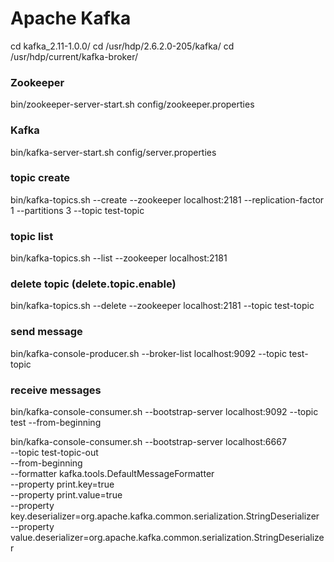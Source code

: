 
# Apache Kafka

cd kafka_2.11-1.0.0/
cd /usr/hdp/2.6.2.0-205/kafka/
cd /usr/hdp/current/kafka-broker/

### Zookeeper
bin/zookeeper-server-start.sh config/zookeeper.properties

### Kafka
bin/kafka-server-start.sh config/server.properties




### topic create
bin/kafka-topics.sh --create --zookeeper localhost:2181 --replication-factor 1 --partitions 3 --topic test-topic

### topic list
bin/kafka-topics.sh --list --zookeeper localhost:2181

### delete topic (delete.topic.enable)
bin/kafka-topics.sh --delete  --zookeeper localhost:2181  --topic test-topic





### send message
bin/kafka-console-producer.sh --broker-list localhost:9092 --topic test-topic

### receive messages
bin/kafka-console-consumer.sh --bootstrap-server localhost:9092 --topic test --from-beginning

bin/kafka-console-consumer.sh --bootstrap-server localhost:6667 \
    --topic test-topic-out \
    --from-beginning \
    --formatter kafka.tools.DefaultMessageFormatter \
    --property print.key=true \
    --property print.value=true \
    --property key.deserializer=org.apache.kafka.common.serialization.StringDeserializer \
    --property value.deserializer=org.apache.kafka.common.serialization.StringDeserializer
